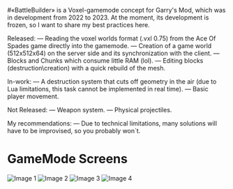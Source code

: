 #«BattleBuilder» is a Voxel-gamemode concept for Garry's Mod, which was in development from 2022 to 2023. 
At the moment, its development is frozen, so I want to share my best practices here.

Released:
— Reading the voxel worlds format (.vxl 0.75) from the Ace Of Spades game directly into the gamemode.
— Creation of a game world (512x512x64) on the server side and its synchronization with the client.
— Blocks and Chunks which consume little RAM (lol).
— Editing blocks (destruction\creation) with a quick rebuild of the mesh.

In-work:
— A destruction system that cuts off geometry in the air (due to Lua limitations, this task cannot be implemented in real time).
— Basic player movement.

Not Released:
— Weapon system.
— Physical projectiles.

My recommendations:
— Due to technical limitations, many solutions will have to be improvised, so you probably won`t.

<html>
<body>
    <h1>GameMode Screens</h1>
    <div>
        <img src="https://steamuserimages-a.akamaihd.net/ugc/1911233378207744351/DA1D4635B0A9D2C40AE7666CFD9E26D3D1110D8A/?imw=5000&imh=5000&ima=fit&impolicy=Letterbox&imcolor=%23000000&letterbox=false" alt="Image 1">
        <img src="https://steamuserimages-a.akamaihd.net/ugc/1911233378207743646/7FFD4310ECEFF53EFBEA315AEB86F392A0D7FB3C/?imw=5000&imh=5000&ima=fit&impolicy=Letterbox&imcolor=%23000000&letterbox=false" alt="Image 2">
        <img src="https://steamuserimages-a.akamaihd.net/ugc/1899973303325325555/573AC19A817F6BBA5306CC6403A0845DE376CF15/?imw=5000&imh=5000&ima=fit&impolicy=Letterbox&imcolor=%23000000&letterbox=false" alt="Image 3">
        <img src="https://steamuserimages-a.akamaihd.net/ugc/1899973303325326183/36471834DA62D228A0671F8256F4281FA2EDBF67/?imw=5000&imh=5000&ima=fit&impolicy=Letterbox&imcolor=%23000000&letterbox=false" alt="Image 4">
    </div>
</body>
</html>
